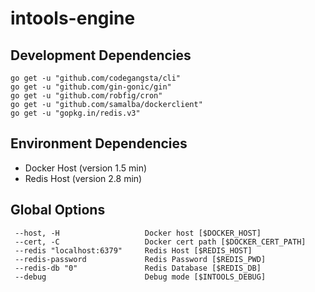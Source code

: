 # intools-engine

## Development Dependencies
````
go get -u "github.com/codegangsta/cli"
go get -u "github.com/gin-gonic/gin"
go get -u "github.com/robfig/cron"
go get -u "github.com/samalba/dockerclient"
go get -u "gopkg.in/redis.v3"
````

## Environment Dependencies
 - Docker Host (version 1.5 min)
 - Redis Host (version 2.8 min)

## Global Options
````
 --host, -H                   Docker host [$DOCKER_HOST]
 --cert, -C 			      Docker cert path [$DOCKER_CERT_PATH]
 --redis "localhost:6379"     Redis Host [$REDIS_HOST]
 --redis-password             Redis Password [$REDIS_PWD]
 --redis-db "0"               Redis Database [$REDIS_DB]
 --debug 			          Debug mode [$INTOOLS_DEBUG]
````
